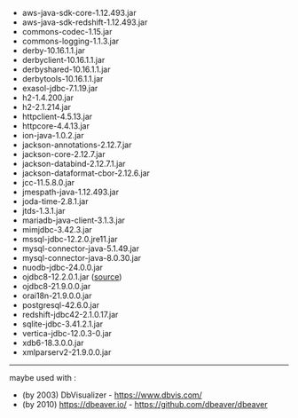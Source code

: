 * aws-java-sdk-core-1.12.493.jar
* aws-java-sdk-redshift-1.12.493.jar
* commons-codec-1.15.jar
* commons-logging-1.1.3.jar
* derby-10.16.1.1.jar
* derbyclient-10.16.1.1.jar
* derbyshared-10.16.1.1.jar
* derbytools-10.16.1.1.jar
* exasol-jdbc-7.1.19.jar
* h2-1.4.200.jar
* h2-2.1.214.jar
* httpclient-4.5.13.jar
* httpcore-4.4.13.jar
* ion-java-1.0.2.jar
* jackson-annotations-2.12.7.jar
* jackson-core-2.12.7.jar
* jackson-databind-2.12.7.1.jar
* jackson-dataformat-cbor-2.12.6.jar
* jcc-11.5.8.0.jar
* jmespath-java-1.12.493.jar
* joda-time-2.8.1.jar
* jtds-1.3.1.jar
* mariadb-java-client-3.1.3.jar
* mimjdbc-3.42.3.jar
* mssql-jdbc-12.2.0.jre11.jar
* mysql-connector-java-5.1.49.jar
* mysql-connector-java-8.0.30.jar
* nuodb-jdbc-24.0.0.jar
* ojdbc8-12.2.0.1.jar ([source](https://repo1.maven.org/maven2/com/oracle/database/jdbc/ojdbc8/12.2.0.1/))
* ojdbc8-21.9.0.0.jar
* orai18n-21.9.0.0.jar
* postgresql-42.6.0.jar
* redshift-jdbc42-2.1.0.17.jar
* sqlite-jdbc-3.41.2.1.jar
* vertica-jdbc-12.0.3-0.jar
* xdb6-18.3.0.0.jar
* xmlparserv2-21.9.0.0.jar

---

maybe used with :  
* (by 2003) DbVisualizer - https://www.dbvis.com/
* (by 2010) https://dbeaver.io/ - https://github.com/dbeaver/dbeaver